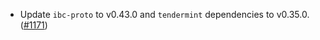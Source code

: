 - Update `ibc-proto` to v0.43.0 and `tendermint` dependencies to v0.35.0.
  ([#1171](https://github.com/cosmos/ibc-rs/issues/1171))
